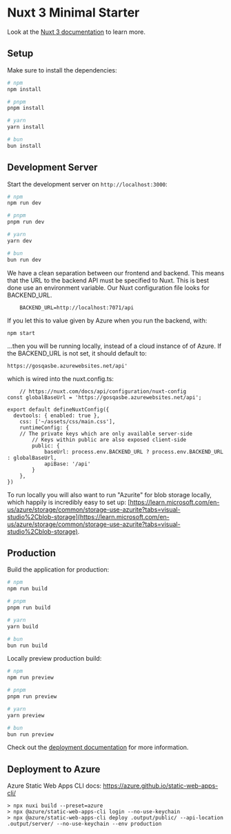 
# Nuxt 3 Minimal Starter

Look at the [Nuxt 3 documentation](https://nuxt.com/docs/getting-started/introduction) to learn more.

## Setup

Make sure to install the dependencies:

```bash
# npm
npm install

# pnpm
pnpm install

# yarn
yarn install

# bun
bun install
```

## Development Server

Start the development server on `http://localhost:3000`:

```bash
# npm
npm run dev

# pnpm
pnpm run dev

# yarn
yarn dev

# bun
bun run dev
```

We have a clean separation between our frontend and backend.
This means that the URL to the backend API must be specified to Nuxt.
This is best done use an environment variable. Our Nuxt configuration
file looks for BACKEND_URL.
```
    BACKEND_URL=http://localhost:7071/api
```
If you let this to value given by Azure when you run the backend,
    with:
```
npm start
```
...then you will be running locally, instead of a cloud instance of
 of Azure. If the BACKEND_URL is not set, it should default to:
```
https://gosqasbe.azurewebsites.net/api'
```
which is wired into the nuxt.config.ts:
```
    // https://nuxt.com/docs/api/configuration/nuxt-config
const globalBaseUrl = 'https://gosqasbe.azurewebsites.net/api';

export default defineNuxtConfig({
  devtools: { enabled: true },
    css: ['~/assets/css/main.css'],
    runtimeConfig: {
    // The private keys which are only available server-side
        // Keys within public are also exposed client-side
        public: {
            baseUrl: process.env.BACKEND_URL ? process.env.BACKEND_URL : globalBaseUrl,
            apiBase: '/api'
        }
    },
})
```

To run locally you will also want to run "Azurite" for blob storage
locally, which
happily is incredibly easy to set up:
[https://learn.microsoft.com/en-us/azure/storage/common/storage-use-azurite?tabs=visual-studio%2Cblob-storage](https://learn.microsoft.com/en-us/azure/storage/common/storage-use-azurite?tabs=visual-studio%2Cblob-storage).


## Production

Build the application for production:

```bash
# npm
npm run build

# pnpm
pnpm run build

# yarn
yarn build

# bun
bun run build
```

Locally preview production build:

```bash
# npm
npm run preview

# pnpm
pnpm run preview

# yarn
yarn preview

# bun
bun run preview
```

Check out the [deployment documentation](https://nuxt.com/docs/getting-started/deployment) for more information.

## Deployment to Azure

Azure Static Web Apps CLI docs: https://azure.github.io/static-web-apps-cli/

``` shell
> npx nuxi build --preset=azure
> npx @azure/static-web-apps-cli login --no-use-keychain
> npx @azure/static-web-apps-cli deploy .output/public/ --api-location .output/server/ --no-use-keychain --env production
```